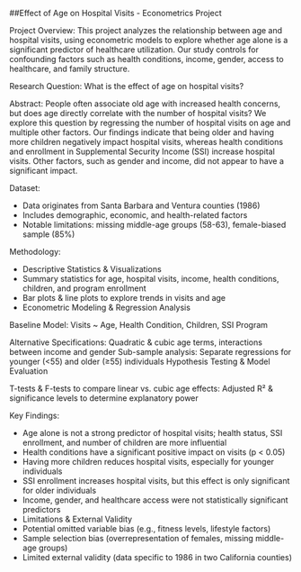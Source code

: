 ##Effect of Age on Hospital Visits - Econometrics Project

Project Overview:
This project analyzes the relationship between age and hospital visits, using econometric models to explore whether age alone is a significant predictor of healthcare utilization. Our study controls for confounding factors such as health conditions, income, gender, access to healthcare, and family structure.

Research Question:
What is the effect of age on hospital visits?

Abstract:
People often associate old age with increased health concerns, but does age directly correlate with the number of hospital visits? We explore this question by regressing the number of hospital visits on age and multiple other factors. Our findings indicate that being older and having more children negatively impact hospital visits, whereas health conditions and enrollment in Supplemental Security Income (SSI) increase hospital visits. Other factors, such as gender and income, did not appear to have a significant impact.

Dataset:
- Data originates from Santa Barbara and Ventura counties (1986)
- Includes demographic, economic, and health-related factors
- Notable limitations: missing middle-age groups (58-63), female-biased sample (85%)

Methodology:
- Descriptive Statistics & Visualizations
- Summary statistics for age, hospital visits, income, health conditions, children, and program enrollment
- Bar plots & line plots to explore trends in visits and age
- Econometric Modeling & Regression Analysis

Baseline Model: Visits ~ Age, Health Condition, Children, SSI Program

Alternative Specifications: Quadratic & cubic age terms, interactions between income and gender
Sub-sample analysis: Separate regressions for younger (<55) and older (≥55) individuals
Hypothesis Testing & Model Evaluation

T-tests & F-tests to compare linear vs. cubic age effects: 
Adjusted R² & significance levels to determine explanatory power

Key Findings:
- Age alone is not a strong predictor of hospital visits; health status, SSI enrollment, and number of children are more influential
- Health conditions have a significant positive impact on visits (p < 0.05)
- Having more children reduces hospital visits, especially for younger individuals
- SSI enrollment increases hospital visits, but this effect is only significant for older individuals
- Income, gender, and healthcare access were not statistically significant predictors
- Limitations & External Validity
- Potential omitted variable bias (e.g., fitness levels, lifestyle factors)
- Sample selection bias (overrepresentation of females, missing middle-age groups)
- Limited external validity (data specific to 1986 in two California counties)

